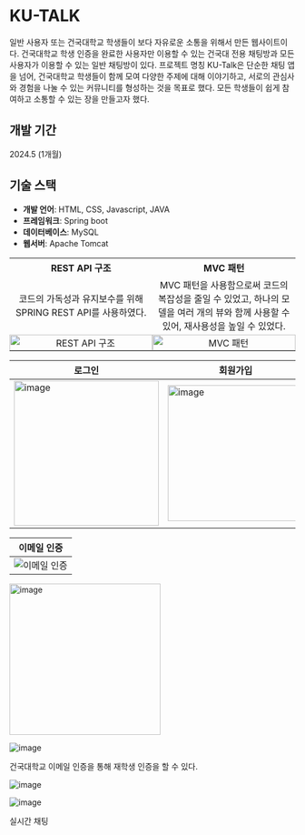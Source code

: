 # KU-TALK
일반 사용자 또는 건국대학교 학생들이 보다 자유로운 소통을 위해서 만든 웹사이트이다. 건국대학교 학생 인증을 완료한 사용자만 이용할 수 있는 건국대 전용 채팅방과 모든 사용자가 이용할 수 있는 일반 채팅방이 있다.
프로젝트 명칭 KU-Talk은 단순한 채팅 앱을 넘어, 건국대학교 학생들이 함께 모여 다양한 주제에 대해 이야기하고, 서로의 관심사와 경험을 나눌 수 있는 커뮤니티를 형성하는 것을 목표로 했다. 모든 학생들이 쉽게 참여하고 소통할 수 있는 장을 만들고자 했다.


## 개발 기간
2024.5 (1개월)


## 기술 스택
- **개발 언어**: HTML, CSS, Javascript, JAVA
- **프레임워크**: Spring boot  
- **데이터베이스**: MySQL
- **웹서버**: Apache Tomcat



<table style="width: 100%; table-layout: fixed; border-collapse: collapse;">
  <tr>
    <th style="text-align: center; width: 50%;">REST API 구조</th>
    <th style="text-align: center; width: 50%;">MVC 패턴</th>
  </tr>
  <tr>
    <td style="text-align: center;">
      코드의 가독성과 유지보수를 위해 SPRING REST API를 사용하였다.
    </td>
    <td style="text-align: center;">
      MVC 패턴을 사용함으로써 코드의 복잡성을 줄일 수 있었고, 하나의 모델을 여러 개의 뷰와 함께 사용할 수 있어, 재사용성을 높일 수 있었다.
    </td>
  </tr>
  <tr>
    <td style="padding: 0; text-align: center;">
      <img src="https://github.com/pbgodsoo/KU-TALK/assets/84000206/6131a935-cda7-4087-8eed-2386dffe0ae4" alt="REST API 구조" style="width: 100%; height: auto;">
    </td>
    <td style="padding: 0; text-align: center;">
      <img src="https://github.com/pbgodsoo/KU-TALK/assets/84000206/c91ccdc2-71ef-47d7-b9f4-ee2773aa8c42" alt="MVC 패턴" style="width: 100%; height: auto;">
    </td>
  </tr>
</table>

| 로그인 | 회원가입 | 아이디 찾기 | 비밀번호 찾기 |
|-------------|-----------|-------------|----------------|
| <img width="255" alt="image" src="https://github.com/user-attachments/assets/5f94a222-5c88-4da7-bf76-c405f168f7d4" /> | <img width="239" alt="image" src="https://github.com/user-attachments/assets/09d8e7d7-2ed3-4606-a924-e6409d1fe59e" /> | <img width="221" alt="image" src="https://github.com/user-attachments/assets/bd2c731b-e8a1-46c5-b5d9-d3f18627bfd2" /> | <img width="246" alt="image" src="https://github.com/user-attachments/assets/2abd7807-e944-43d9-81c7-1c4eaa2c7c1a" /> |

| 이메일 인증 |
|-------------|
| ![이메일 인증](https://github.com/user-attachments/assets/3fc2ac65-67c7-429a-bd4f-5886d6e72083) |





<img width="266" alt="image" src="https://github.com/pbgodsoo/KU-TALK/assets/84000206/95044a43-c603-4fda-ad9f-2063e2677562">

![image](https://github.com/pbgodsoo/KU-TALK/assets/84000206/b6434014-99ff-44c9-be1e-d6e359d35a3e)


건국대학교 이메일 인증을 통해 재학생 인증을 할 수 있다.

![image](https://github.com/pbgodsoo/KU-TALK/assets/84000206/6b754a90-459a-48cc-ae80-d47402e5bee9)

![image](https://github.com/pbgodsoo/KU-TALK/assets/84000206/6b34da69-fbef-4fe8-b413-b1329ab880b6)

실시간 채팅
